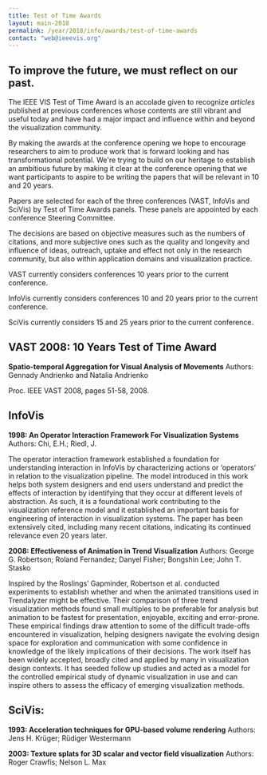 ```yaml
---
title: Test of Time Awards
layout: main-2018
permalink: /year/2018/info/awards/test-of-time-awards
contact: "web@ieeevis.org"
---
```


## To improve the future, we must reflect on our past.

The IEEE VIS Test of Time Award is an accolade given to recognize *articles* published at previous conferences whose contents are still vibrant and useful today and have had a major impact and influence within and beyond the visualization community.

By making the awards at the conference opening we hope to encourage researchers to aim  to produce work that is forward looking and has transformational potential. We're trying to build on our heritage to establish an ambitious future by making it clear at the conference opening that we want participants to aspire to be writing the papers that will be relevant in 10 and 20 years.

Papers are selected for each of the three conferences (VAST, InfoVis and SciVis) by Test of Time Awards panels. These panels are appointed by each conference Steering Committee.

The decisions are based on objective measures such as the numbers of citations, and more subjective ones such as the quality and longevity and influence of ideas, outreach, uptake and effect not only in the research community, but also within application domains and visualization practice.

VAST currently considers conferences 10 years prior to the current conference.

InfoVis currently considers conferences 10 and 20 years prior to the current conference.

SciVis currently considers 15 and 25 years prior to the current conference.

## VAST 2008: 10 Years Test of Time Award
**Spatio-temporal Aggregation for Visual Analysis of Movements** 
Authors: Gennady Andrienko and Natalia Andrienko 

Proc. IEEE VAST 2008, pages 51-58, 2008.

## InfoVis
**1998: An Operator Interaction Framework For Visualization Systems** 
Authors: Chi, E.H.; Riedl, J. 

The operator interaction framework established a foundation for understanding interaction in InfoVis by characterizing actions or ‘operators’ in relation to the visualization pipeline. The model introduced in this work helps both system designers and end users understand and predict the effects of interaction by identifying that they occur at different levels of abstraction. As such, it is a foundational work contributing to the visualization reference model and it established an important basis for engineering of interaction in visualization systems. The paper has been extensively cited, including many recent citations, indicating its continued relevance even 20 years later.

**2008: Effectiveness of Animation in Trend Visualization** 
Authors: George G. Robertson; Roland Fernandez; Danyel Fisher; Bongshin Lee; John T. Stasko 

Inspired by the Roslings’ Gapminder, Robertson et al. conducted experiments to establish whether and when the animated transitions used in Trendalyzer might be effective. Their comparison of three trend visualization methods found small multiples to be preferable for analysis but animation to be fastest for presentation, enjoyable, exciting and error-prone. These empirical findings draw attention to some of the difficult trade-offs encountered in visualization, helping designers navigate the evolving design space for exploration and communication with some confidence in knowledge of the likely implications of their decisions. The work itself has been widely accepted, broadly cited and applied by many in visualization design contexts. It has seeded follow up studies and acted as a model for the controlled empirical study of dynamic visualization in use and can inspire others to assess the efficacy of emerging visualization methods.


## SciVis:
**1993: Acceleration techniques for GPU-based volume rendering**
Authors: Jens H. Krüger; Rüdiger Westermann 


**2003: Texture splats for 3D scalar and vector field visualization** 
Authors: Roger Crawfis; Nelson L. Max


